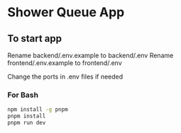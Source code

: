 # Shower Queue App #

## To start app ##

Rename backend/.env.example to backend/.env
Rename frontend/.env.example to frontend/.env

Change the ports in .env files if needed

### For Bash ###
```bash
npm install -g pnpm
pnpm install
pnpm run dev
```